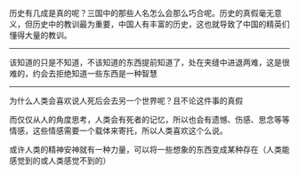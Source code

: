 历史有几成是真的呢？三国中的那些人名怎么会那么巧合呢。历史的真假毫无意义，但历史中的教训最为重要，中国人有丰富的历史，这也就导致了中国的精英们懂得大量的教训。
___
该知道的只是不知道，不该知道的东西提前知道了，处在夹缝中进退两难，这是很难的，约会去拒绝知道一些东西是一种智慧
___
为什么人类会喜欢说人死后会去另一个世界呢？且不论这件事的真假

而仅仅从人的角度思考，人类会有死者的记忆，所以也会有遗憾、伤感、思念等等情感，这些情感需要一个载体来寄托，所以人类喜欢这个么说。

  

或许人类的精神安神就有一种力量，可以将一些想象的东西变成某种存在（人类能感觉到的或人类感觉不到的）